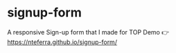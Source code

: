 # signup-form
A responsive Sign-up form that I made for TOP
Demo 👉 https://nteferra.github.io/signup-form/
